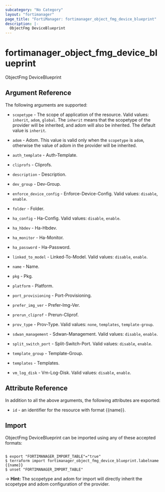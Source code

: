 ```yaml
---
subcategory: "No Category"
layout: "fortimanager"
page_title: "FortiManager: fortimanager_object_fmg_device_blueprint"
description: |-
  ObjectFmg DeviceBlueprint
---
```


# fortimanager_object_fmg_device_blueprint
ObjectFmg DeviceBlueprint

## Argument Reference


The following arguments are supported:

* `scopetype` - The scope of application of the resource. Valid values: `inherit`, `adom`, `global`. The `inherit` means that the scopetype of the provider will be inherited, and adom will also be inherited. The default value is `inherit`.
* `adom` - Adom. This value is valid only when the `scopetype` is `adom`, otherwise the value of adom in the provider will be inherited.

* `auth_template` - Auth-Template.
* `cliprofs` - Cliprofs.
* `description` - Description.
* `dev_group` - Dev-Group.
* `enforce_device_config` - Enforce-Device-Config. Valid values: `disable`, `enable`.

* `folder` - Folder.
* `ha_config` - Ha-Config. Valid values: `disable`, `enable`.

* `ha_hbdev` - Ha-Hbdev.
* `ha_monitor` - Ha-Monitor.
* `ha_password` - Ha-Password.
* `linked_to_model` - Linked-To-Model. Valid values: `disable`, `enable`.

* `name` - Name.
* `pkg` - Pkg.
* `platform` - Platform.
* `port_provisioning` - Port-Provisioning.
* `prefer_img_ver` - Prefer-Img-Ver.
* `prerun_cliprof` - Prerun-Cliprof.
* `prov_type` - Prov-Type. Valid values: `none`, `templates`, `template-group`.

* `sdwan_management` - Sdwan-Management. Valid values: `disable`, `enable`.

* `split_switch_port` - Split-Switch-Port. Valid values: `disable`, `enable`.

* `template_group` - Template-Group.
* `templates` - Templates.
* `vm_log_disk` - Vm-Log-Disk. Valid values: `disable`, `enable`.



## Attribute Reference

In addition to all the above arguments, the following attributes are exported:
* `id` - an identifier for the resource with format {{name}}.

## Import

ObjectFmg DeviceBlueprint can be imported using any of these accepted formats:
```

$ export "FORTIMANAGER_IMPORT_TABLE"="true"
$ terraform import fortimanager_object_fmg_device_blueprint.labelname {{name}}
$ unset "FORTIMANAGER_IMPORT_TABLE"
```
-> **Hint:** The scopetype and adom for import will directly inherit the scopetype and adom configuration of the provider.
